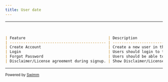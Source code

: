 ```yaml
---
title: User date
---
```

<SwmSnippet path="/assets/FEATURES.md" line="24">

---

&nbsp;

```markdown
| Feature                                     | Description                                                  | Notes |
| ------------------------------------------- | ------------------------------------------------------------ | ----- |
| Create Account                              | Create a new user in the application. User gives email for registration. | ✅     |
| Login                                       | Users should login to the system to use the application.     | ✅     |
| Forgot Password                             | Users should be able to reset their password.                |       |
| Disclaimer/License agreement during signup. | Show Disclaimer/License during signup. User has to accept the terms and conditions for sign up. Anything special for GDPR? |       |
```

---

</SwmSnippet>

<SwmMeta version="3.0.0" repo-id="Z2l0aHViJTNBJTNBbXlob21lJTNBJTNBc3dpbW1pbw==" repo-name="myhome"><sup>Powered by [Swimm](https://app.swimm.io/)</sup></SwmMeta>
